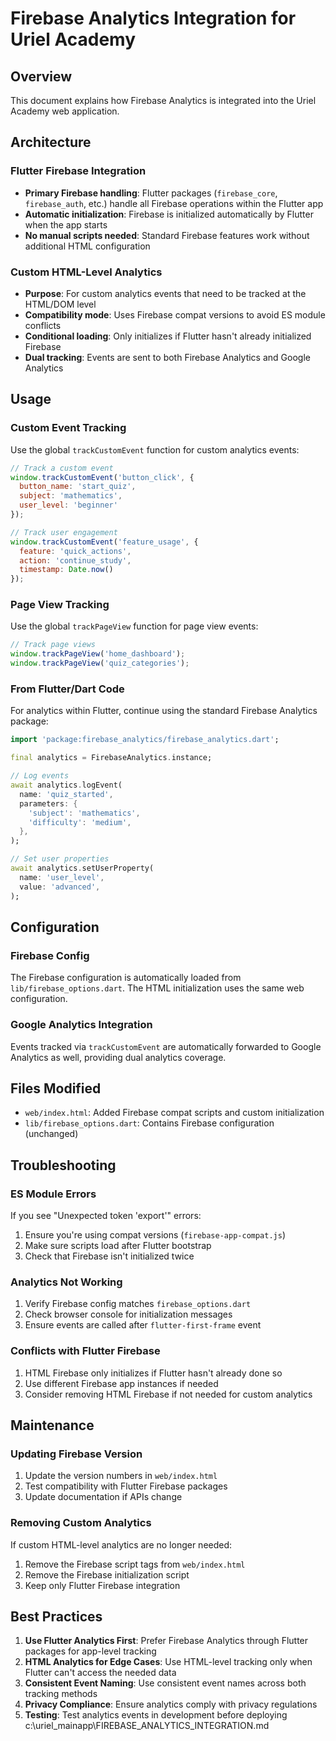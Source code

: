 # Firebase Analytics Integration for Uriel Academy

## Overview
This document explains how Firebase Analytics is integrated into the Uriel Academy web application.

## Architecture

### Flutter Firebase Integration
- **Primary Firebase handling**: Flutter packages (`firebase_core`, `firebase_auth`, etc.) handle all Firebase operations within the Flutter app
- **Automatic initialization**: Firebase is initialized automatically by Flutter when the app starts
- **No manual scripts needed**: Standard Firebase features work without additional HTML configuration

### Custom HTML-Level Analytics
- **Purpose**: For custom analytics events that need to be tracked at the HTML/DOM level
- **Compatibility mode**: Uses Firebase compat versions to avoid ES module conflicts
- **Conditional loading**: Only initializes if Flutter hasn't already initialized Firebase
- **Dual tracking**: Events are sent to both Firebase Analytics and Google Analytics

## Usage

### Custom Event Tracking
Use the global `trackCustomEvent` function for custom analytics events:

```javascript
// Track a custom event
window.trackCustomEvent('button_click', {
  button_name: 'start_quiz',
  subject: 'mathematics',
  user_level: 'beginner'
});

// Track user engagement
window.trackCustomEvent('feature_usage', {
  feature: 'quick_actions',
  action: 'continue_study',
  timestamp: Date.now()
});
```

### Page View Tracking
Use the global `trackPageView` function for page view events:

```javascript
// Track page views
window.trackPageView('home_dashboard');
window.trackPageView('quiz_categories');
```

### From Flutter/Dart Code
For analytics within Flutter, continue using the standard Firebase Analytics package:

```dart
import 'package:firebase_analytics/firebase_analytics.dart';

final analytics = FirebaseAnalytics.instance;

// Log events
await analytics.logEvent(
  name: 'quiz_started',
  parameters: {
    'subject': 'mathematics',
    'difficulty': 'medium',
  },
);

// Set user properties
await analytics.setUserProperty(
  name: 'user_level',
  value: 'advanced',
);
```

## Configuration

### Firebase Config
The Firebase configuration is automatically loaded from `lib/firebase_options.dart`. The HTML initialization uses the same web configuration.

### Google Analytics Integration
Events tracked via `trackCustomEvent` are automatically forwarded to Google Analytics as well, providing dual analytics coverage.

## Files Modified

- `web/index.html`: Added Firebase compat scripts and custom initialization
- `lib/firebase_options.dart`: Contains Firebase configuration (unchanged)

## Troubleshooting

### ES Module Errors
If you see "Unexpected token 'export'" errors:
1. Ensure you're using compat versions (`firebase-app-compat.js`)
2. Make sure scripts load after Flutter bootstrap
3. Check that Firebase isn't initialized twice

### Analytics Not Working
1. Verify Firebase config matches `firebase_options.dart`
2. Check browser console for initialization messages
3. Ensure events are called after `flutter-first-frame` event

### Conflicts with Flutter Firebase
1. HTML Firebase only initializes if Flutter hasn't already done so
2. Use different Firebase app instances if needed
3. Consider removing HTML Firebase if not needed for custom analytics

## Maintenance

### Updating Firebase Version
1. Update the version numbers in `web/index.html`
2. Test compatibility with Flutter Firebase packages
3. Update documentation if APIs change

### Removing Custom Analytics
If custom HTML-level analytics are no longer needed:
1. Remove the Firebase script tags from `web/index.html`
2. Remove the Firebase initialization script
3. Keep only Flutter Firebase integration

## Best Practices

1. **Use Flutter Analytics First**: Prefer Firebase Analytics through Flutter packages for app-level tracking
2. **HTML Analytics for Edge Cases**: Use HTML-level tracking only when Flutter can't access the needed data
3. **Consistent Event Naming**: Use consistent event names across both tracking methods
4. **Privacy Compliance**: Ensure analytics comply with privacy regulations
5. **Testing**: Test analytics events in development before deploying</content>
<parameter name="filePath">c:\uriel_mainapp\FIREBASE_ANALYTICS_INTEGRATION.md